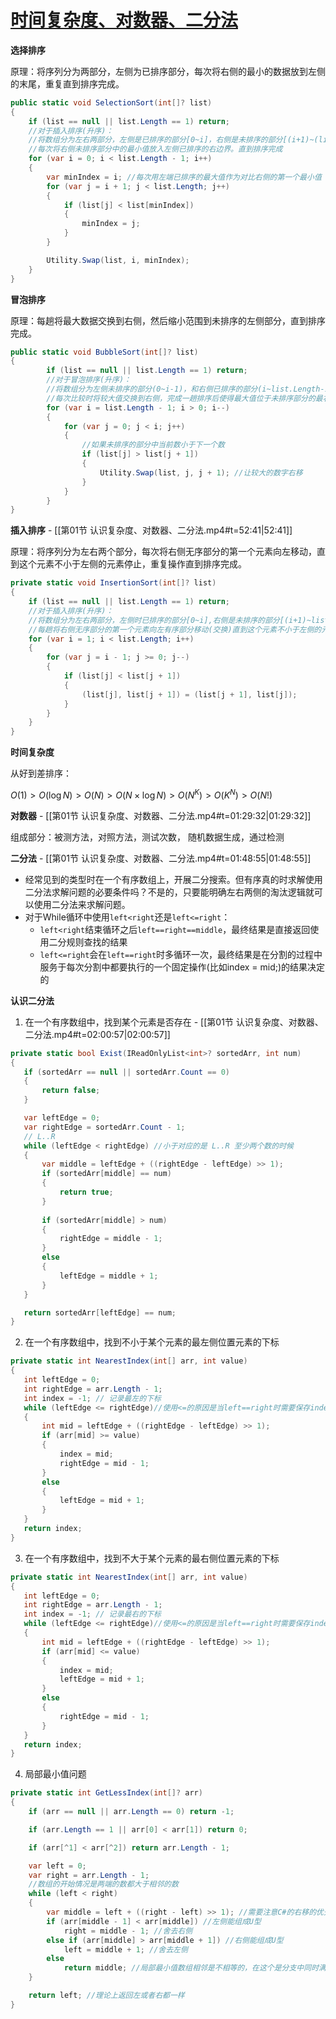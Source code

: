 # [时间复杂度、对数器、二分法](https://www.bilibili.com/video/BV1ubvYedEE4)

**选择排序**

原理：将序列分为两部分，左侧为已排序部分，每次将右侧的最小的数据放到左侧的末尾，重复直到排序完成。

``` C#
public static void SelectionSort(int[]? list)  
{  
    if (list == null || list.Length == 1) return;
    //对于插入排序(升序)：
    //将数组分为左右两部分，左侧是已排序的部分[0~i]，右侧是未排序的部分[(i+1)~(list.Length-1)]。
    //每次将右侧未排序部分中的最小值放入左侧已排序的右边界。直到排序完成
    for (var i = 0; i < list.Length - 1; i++)
    {
        var minIndex = i; //每次用左端已排序的最大值作为对比右侧的第一个最小值
        for (var j = i + 1; j < list.Length; j++)
        {
            if (list[j] < list[minIndex])
            {
                minIndex = j;
            }
        }

        Utility.Swap(list, i, minIndex);
    }
}
```

**冒泡排序**

原理：每趟将最大数据交换到右侧，然后缩小范围到未排序的左侧部分，直到排序完成。

``` C#
public static void BubbleSort(int[]? list)
{  
        if (list == null || list.Length == 1) return;
        //对于冒泡排序(升序)：
        //将数组分为左侧未排序的部分(0~i-1)，和右侧已排序的部分(i~list.Length-1)
        //每次比较时将较大值交换到右侧，完成一趟排序后使得最大值位于未排序部分的最右侧，之后向左扩大已排序的部分。
        for (var i = list.Length - 1; i > 0; i--)
        {
            for (var j = 0; j < i; j++)
            {
                //如果未排序的部分中当前数小于下一个数
                if (list[j] > list[j + 1])
                {
                    Utility.Swap(list, j, j + 1); //让较大的数字右移
                }
            }
        }  
}
```
**插入排序**  - [[第01节 认识复杂度、对数器、二分法.mp4#t=52:41|52:41]] 

原理：将序列分为左右两个部分，每次将右侧无序部分的第一个元素向左移动，直到这个元素不小于左侧的元素停止，重复操作直到排序完成。

``` C#
private static void InsertionSort(int[]? list)  
{  
    if (list == null || list.Length == 1) return;  
    //对于插入排序(升序)：  
    //将数组分为左右两部分，左侧时已排序的部分[0~i],右侧是未排序的部分[(i+1)~list.Length-1]。  
    //每趟将右侧无序部分的第一个元素向左有序部分移动(交换)直到这个元素不小于左侧的元素停止，将目标值移动到这个索引  
    for (var i = 1; i < list.Length; i++)  
    {      
	    for (var j = i - 1; j >= 0; j--)  
        {            
	        if (list[j] < list[j + 1])  
            {                
	            (list[j], list[j + 1]) = (list[j + 1], list[j]);  
            }        
        }    
    }
}
```
**时间复杂度**

从好到差排序：

$O(1)>O(\log N)>O(N)>O(N\times \log N)>O(N^K)>O(K^N)>O(N!)$

**对数器**  - [[第01节 认识复杂度、对数器、二分法.mp4#t=01:29:32|01:29:32]] 

组成部分：被测方法，对照方法，测试次数， 随机数据生成，通过检测

**二分法**  - [[第01节 认识复杂度、对数器、二分法.mp4#t=01:48:55|01:48:55]] 

* 经常见到的类型时在一个有序数组上，开展二分搜索。但有序真的时求解使用二分法求解问题的必要条件吗？不是的，只要能明确左右两侧的淘汰逻辑就可以使用二分法来求解问题。
* 对于While循环中使用`left<right`还是`left<=right`：
  * `left<right`结束循环之后`left==right==middle`，最终结果是直接返回使用二分规则查找的结果
  * `left<=right`会在`left==right`时多循环一次，最终结果是在分割的过程中服务于每次分割中都要执行的一个固定操作(比如index = mid;)的结果决定的


**认识二分法**

1. 在一个有序数组中，找到某个元素是否存在  - [[第01节 认识复杂度、对数器、二分法.mp4#t=02:00:57|02:00:57]] 

~~~C#
private static bool Exist(IReadOnlyList<int>? sortedArr, int num)
{
   if (sortedArr == null || sortedArr.Count == 0)
   {
	   return false;
   }

   var leftEdge = 0;
   var rightEdge = sortedArr.Count - 1;
   // L..R
   while (leftEdge < rightEdge) //小于对应的是 L..R 至少两个数的时候
   {
	   var middle = leftEdge + ((rightEdge - leftEdge) >> 1);
	   if (sortedArr[middle] == num)
	   {
		   return true;
	   }
	
	   if (sortedArr[middle] > num)
	   {
		   rightEdge = middle - 1;
	   }
	   else
	   {
		   leftEdge = middle + 1;
	   }
   }

   return sortedArr[leftEdge] == num;
}
~~~

2. 在一个有序数组中，找到不小于某个元素的最左侧位置元素的下标

~~~C#
private static int NearestIndex(int[] arr, int value)
{
   int leftEdge = 0;
   int rightEdge = arr.Length - 1;
   int index = -1; // 记录最左的下标
   while (leftEdge <= rightEdge)//使用<=的原因是当left==right时需要保存index的值
   {
	   int mid = leftEdge + ((rightEdge - leftEdge) >> 1);
	   if (arr[mid] >= value)
	   {
		   index = mid;
		   rightEdge = mid - 1;
	   }
	   else
	   {
		   leftEdge = mid + 1;
	   }
   }
   return index;
}
~~~

3. 在一个有序数组中，找到不大于某个元素的最右侧位置元素的下标

~~~C#
private static int NearestIndex(int[] arr, int value)
{
   int leftEdge = 0;
   int rightEdge = arr.Length - 1;
   int index = -1; // 记录最右的下标
   while (leftEdge <= rightEdge)//使用<=的原因是当left==right时需要保存index的值
   {
	   int mid = leftEdge + ((rightEdge - leftEdge) >> 1);
	   if (arr[mid] <= value)
	   {
		   index = mid;
		   leftEdge = mid + 1;
	   }
	   else
	   {
		   rightEdge = mid - 1;
	   }
   }
   return index;
}
~~~

4. 局部最小值问题

~~~C#
private static int GetLessIndex(int[]? arr)
{
    if (arr == null || arr.Length == 0) return -1;

    if (arr.Length == 1 || arr[0] < arr[1]) return 0;

    if (arr[^1] < arr[^2]) return arr.Length - 1;

    var left = 0;
    var right = arr.Length - 1;
    //数组的开始情况是两端的数都大于相邻的数
    while (left < right)
    {
        var middle = left + ((right - left) >> 1); //需要注意C#的右移的优先级低于加法，所以需要加括号
        if (arr[middle - 1] < arr[middle]) //左侧能组成U型
            right = middle - 1; //舍去右侧
        else if (arr[middle] > arr[middle + 1]) //右侧能组成U型
            left = middle + 1; //舍去左侧
        else
            return middle; //局部最小值数组相邻是不相等的，在这个是分支中同时满足了小于右侧两侧的条件，也就是局部最小值的索引
    }

    return left; //理论上返回左或者右都一样
}
~~~